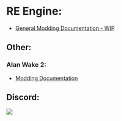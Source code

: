 # RE Engine:
- [General Modding Documentation - WIP](https://github.com/Modding-Haven/REEngine-Modding-Documentation/wiki)

## Other:
### Alan Wake 2:
 - [Modding Documentation](https://github.com/Modding-Haven/AW2-Modding-Documentation/wiki)

## Discord:
[<img src="https://github.com/Modding-Haven/.github/blob/main/MHBranding/MH_Banner_1400x200.png">](https://discord.gg/modding-haven-718224210270617702)
